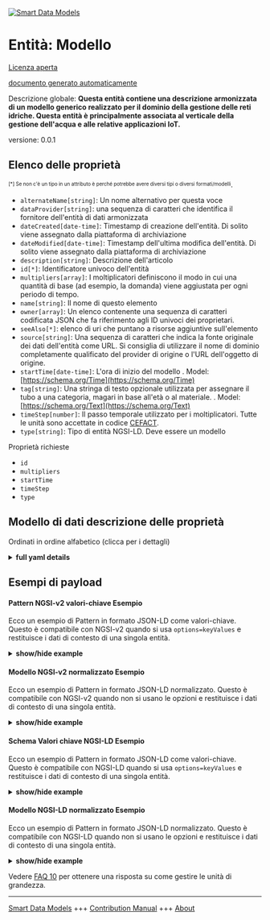 <!-- 10-Header -->    
[![Smart Data Models](https://smartdatamodels.org/wp-content/uploads/2022/01/SmartDataModels_logo.png "Logo")](https://smartdatamodels.org)    
Entità: Modello    
===============<!-- /10-Header -->    
<!-- 15-License -->    
[Licenza aperta](https://github.com/smart-data-models//dataModel.WaterDistributionManagementEPANET/blob/master/Pattern/LICENSE.md)    
[documento generato automaticamente](https://docs.google.com/presentation/d/e/2PACX-1vTs-Ng5dIAwkg91oTTUdt8ua7woBXhPnwavZ0FxgR8BsAI_Ek3C5q97Nd94HS8KhP-r_quD4H0fgyt3/pub?start=false&loop=false&delayms=3000#slide=id.gb715ace035_0_60)    
<!-- /15-License -->    
<!-- 20-Description -->    
Descrizione globale: **Questa entità contiene una descrizione armonizzata di un modello generico realizzato per il dominio della gestione delle reti idriche. Questa entità è principalmente associata al verticale della gestione dell'acqua e alle relative applicazioni IoT.**    
versione: 0.0.1    
<!-- /20-Description -->    
<!-- 30-PropertiesList -->    
## Elenco delle proprietà    
<sup><sub>[*] Se non c'è un tipo in un attributo è perché potrebbe avere diversi tipi o diversi formati/modelli</sub></sup>.    
- `alternateName[string]`: Un nome alternativo per questa voce  - `dataProvider[string]`: una sequenza di caratteri che identifica il fornitore dell'entità di dati armonizzata  - `dateCreated[date-time]`: Timestamp di creazione dell'entità. Di solito viene assegnato dalla piattaforma di archiviazione  - `dateModified[date-time]`: Timestamp dell'ultima modifica dell'entità. Di solito viene assegnato dalla piattaforma di archiviazione  - `description[string]`: Descrizione dell'articolo  - `id[*]`: Identificatore univoco dell'entità  - `multipliers[array]`: I moltiplicatori definiscono il modo in cui una quantità di base (ad esempio, la domanda) viene aggiustata per ogni periodo di tempo.  - `name[string]`: Il nome di questo elemento  - `owner[array]`: Un elenco contenente una sequenza di caratteri codificata JSON che fa riferimento agli ID univoci dei proprietari.  - `seeAlso[*]`: elenco di uri che puntano a risorse aggiuntive sull'elemento  - `source[string]`: Una sequenza di caratteri che indica la fonte originale dei dati dell'entità come URL. Si consiglia di utilizzare il nome di dominio completamente qualificato del provider di origine o l'URL dell'oggetto di origine.  - `startTime[date-time]`: L'ora di inizio del modello  . Model: [https://schema.org/Time](https://schema.org/Time)- `tag[string]`: Una stringa di testo opzionale utilizzata per assegnare il tubo a una categoria, magari in base all'età o al materiale.  . Model: [https://schema.org/Text](https://schema.org/Text)- `timeStep[number]`: Il passo temporale utilizzato per i moltiplicatori. Tutte le unità sono accettate in codice [CEFACT](https://www.unece.org/cefact.html).  - `type[string]`: Tipo di entità NGSI-LD. Deve essere un modello  <!-- /30-PropertiesList -->    
<!-- 35-RequiredProperties -->    
Proprietà richieste    
- `id`  - `multipliers`  - `startTime`  - `timeStep`  - `type`  <!-- /35-RequiredProperties -->    
<!-- 40-RequiredProperties -->    
<!-- /40-RequiredProperties -->    
<!-- 50-DataModelHeader -->    
## Modello di dati descrizione delle proprietà    
Ordinati in ordine alfabetico (clicca per i dettagli)    
<!-- /50-DataModelHeader -->    
<!-- 60-ModelYaml -->    
<details><summary><strong>full yaml details</strong></summary>      
```yaml    
Pattern:      
  description: This entity contains a harmonised description of a generic pattern made for the Water Network Management domain. This entity is primarily associated with the water management vertical and related IoT applications.      
  properties:      
    alternateName:      
      description: An alternative name for this item      
      type: string      
      x-ngsi:      
        type: Property      
    dataProvider:      
      description: A sequence of characters identifying the provider of the harmonised data entity      
      type: string      
      x-ngsi:      
        type: Property      
    dateCreated:      
      description: Entity creation timestamp. This will usually be allocated by the storage platform      
      format: date-time      
      type: string      
      x-ngsi:      
        type: Property      
    dateModified:      
      description: Timestamp of the last modification of the entity. This will usually be allocated by the storage platform      
      format: date-time      
      type: string      
      x-ngsi:      
        type: Property      
    description:      
      description: A description of this item      
      type: string      
      x-ngsi:      
        type: Property      
    id:      
      anyOf:      
        - description: Identifier format of any NGSI entity      
          maxLength: 256      
          minLength: 1      
          pattern: ^[\w\-\.\{\}\$\+\*\[\]`|~^@!,:\\]+$      
          type: string      
          x-ngsi:      
            type: Property      
        - description: Identifier format of any NGSI entity      
          format: uri      
          type: string      
          x-ngsi:      
            type: Property      
      description: Unique identifier of the entity      
      x-ngsi:      
        type: Property      
    multipliers:      
      description: 'Multipliers define how some base quantity (e.g., demand) is adjusted for each time period'      
      items:      
        type: number      
      type: array      
      x-ngsi:      
        type: Property      
    name:      
      description: The name of this item      
      type: string      
      x-ngsi:      
        type: Property      
    owner:      
      description: A List containing a JSON encoded sequence of characters referencing the unique Ids of the owner(s)      
      items:      
        anyOf:      
          - description: Identifier format of any NGSI entity      
            maxLength: 256      
            minLength: 1      
            pattern: ^[\w\-\.\{\}\$\+\*\[\]`|~^@!,:\\]+$      
            type: string      
            x-ngsi:      
              type: Property      
          - description: Identifier format of any NGSI entity      
            format: uri      
            type: string      
            x-ngsi:      
              type: Property      
        description: Unique identifier of the entity      
        x-ngsi:      
          type: Property      
      type: array      
      x-ngsi:      
        type: Property      
    seeAlso:      
      description: list of uri pointing to additional resources about the item      
      oneOf:      
        - items:      
            format: uri      
            type: string      
          minItems: 1      
          type: array      
        - format: uri      
          type: string      
      x-ngsi:      
        type: Property      
    source:      
      description: 'A sequence of characters giving the original source of the entity data as a URL. Recommended to be the fully qualified domain name of the source provider, or the URL to the source object'      
      type: string      
      x-ngsi:      
        type: Property      
    startTime:      
      description: The time at which the pattern starts      
      format: date-time      
      type: string      
      x-ngsi:      
        model: https://schema.org/Time      
        type: Property      
    tag:      
      description: 'An optional text string used to assign the pipe to a category, perhaps one based on age or material'      
      type: string      
      x-ngsi:      
        model: https://schema.org/Text      
        type: Property      
    timeStep:      
      description: 'The time step used for the multipliers. All units are accepted in [CEFACT](https://www.unece.org/cefact.html) code'      
      type: number      
      x-ngsi:      
        type: Property      
        units: Second      
    type:      
      description: NGSI-LD Entity Type. It has to be Pattern      
      enum:      
        - Pattern      
      type: string      
      x-ngsi:      
        type: Property      
  required:      
    - id      
    - type      
    - multipliers      
    - timeStep      
    - startTime      
  type: object      
  x-derived-from: ""      
  x-disclaimer: 'Redistribution and use in source and binary forms, with or without modification, are permitted  provided that the license conditions are met. Copyleft (c) 2022 Contributors to Smart Data Models Program'      
  x-license-url: https://github.com/smart-data-models/dataModel.WaterDistributionManagementEPANET/blob/master/Pattern/LICENSE.md      
  x-model-schema: https://smart-data-models.github.io/dataModel.WaterDistributionManagementEPANET/Pattern/schema.json      
  x-model-tags: FIWARE4WATER      
  x-version: 0.0.1      
```    
</details>      
<!-- /60-ModelYaml -->    
<!-- 70-MiddleNotes -->    
<!-- /70-MiddleNotes -->    
<!-- 80-Examples -->    
## Esempi di payload    
#### Pattern NGSI-v2 valori-chiave Esempio    
Ecco un esempio di Pattern in formato JSON-LD come valori-chiave. Questo è compatibile con NGSI-v2 quando si usa `options=keyValues` e restituisce i dati di contesto di una singola entità.    
<details><summary><strong>show/hide example</strong></summary>      
```json  
{  
  "id": "fbcb5fc8-8ca3-4533-a2eb-34bc89262190",  
  "type": "Pattern",  
  "multipliers": [  
    0.5692,  
    0.4647,  
    0.4385,  
    0.3604,  
    0.3098,  
    0.3345  
  ],  
  "timeStep": 3600,  
  "description": "Open Text",  
  "tag": "DMA1",  
  "startTime": "2020-02-20T17:43:00Z"  
}  
```  
</details>    
#### Modello NGSI-v2 normalizzato Esempio    
Ecco un esempio di Pattern in formato JSON-LD normalizzato. Questo è compatibile con NGSI-v2 quando non si usano le opzioni e restituisce i dati di contesto di una singola entità.    
<details><summary><strong>show/hide example</strong></summary>      
```json  
{  
  "id": "fbcb5fc8-8ca3-4533-a2eb-34bc89262190",  
  "type": "Pattern",  
  "multipliers": {  
    "type": "StructuredValue",  
    "value": [  
      0.5692,  
      0.4647,  
      0.4385,  
      0.3604,  
      0.3098,  
      0.3345  
    ]  
  },  
  "timeStep": {  
    "type": "Number",  
    "value": 3600  
  },  
  "startTime": {  
    "type": "DateTime",  
    "value": "2020-02-20T17:43:00Z"  
  },  
  "description": {  
    "type": "Text",  
    "value": "Open Text"  
  },  
  "tag": {  
    "type": "Text",  
    "value": "DMA1"  
  }  
}  
```  
</details>    
#### Schema Valori chiave NGSI-LD Esempio    
Ecco un esempio di Pattern in formato JSON-LD come valori-chiave. Questo è compatibile con NGSI-LD quando si usa `options=keyValues` e restituisce i dati di contesto di una singola entità.    
<details><summary><strong>show/hide example</strong></summary>      
```json  
{  
  "id": "urn:ngsi-ld:Pattern:fbcb5fc8-8ca3-4533-a2eb-34bc89262190",  
  "type": "Pattern",  
  "createdAt": "2020-02-20T17:43:00Z",  
  "description": "Open Text",  
  "modifiedAt": "2020-02-20T17:43:00Z",  
  "multipliers": [  
    0.5692,  
    0.4647,  
    0.4385,  
    0.3604,  
    0.3098,  
    0.3345  
  ],  
  "startTime": "2020-02-20T17:43:00Z",  
  "tag": "DMA1",  
  "timeStep": 3600,  
  "@context": [  
    "https://raw.githubusercontent.com/smart-data-models/dataModel.WaterDistributionManagementEPANET/master/context.jsonld"  
  ]  
}  
```  
</details>    
#### Modello NGSI-LD normalizzato Esempio    
Ecco un esempio di Pattern in formato JSON-LD normalizzato. Questo è compatibile con NGSI-LD quando non si usano le opzioni e restituisce i dati di contesto di una singola entità.    
<details><summary><strong>show/hide example</strong></summary>      
```json  
{  
    "id": "urn:ngsi-ld:Pattern:fbcb5fc8-8ca3-4533-a2eb-34bc89262190",  
    "type": "Pattern",  
    "createdAt": "2020-02-20T17:43:00Z",  
    "description": {  
        "type": "Property",  
        "value": "Open Text"  
    },  
    "modifiedAt": "2020-02-20T17:43:00Z",  
    "multipliers": {  
        "type": "Property",  
        "value": [  
            0.5692,  
            0.4647,  
            0.4385,  
            0.3604,  
            0.3098,  
            0.3345  
        ],  
        "unitCode": "C62"  
    },  
    "startTime": {  
        "type": "Property",  
        "value": "00:00"  
    },  
    "tag": {  
        "type": "Property",  
        "value": "DMA1"  
    },  
    "timeStep": {  
        "type": "Property",  
        "value": 3600,  
        "unitCode": "SEC"  
    },  
    "@context": [  
        "https://raw.githubusercontent.com/smart-data-models/dataModel.WaterDistributionManagementEPANET/master/context.jsonld"  
    ]  
}  
```  
</details><!-- /80-Examples -->    
<!-- 90-FooterNotes -->    
<!-- /90-FooterNotes -->    
<!-- 95-Units -->    
Vedere [FAQ 10](https://smartdatamodels.org/index.php/faqs/) per ottenere una risposta su come gestire le unità di grandezza.    
<!-- /95-Units -->    
<!-- 97-LastFooter -->    
---    
[Smart Data Models](https://smartdatamodels.org) +++ [Contribution Manual](https://bit.ly/contribution_manual) +++ [About](https://bit.ly/Introduction_SDM)<!-- /97-LastFooter -->    
